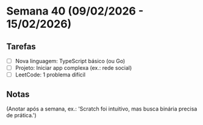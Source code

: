 # Semana 40 (09/02/2026 - 15/02/2026)

## Tarefas
- [ ] Nova linguagem: TypeScript básico (ou Go)
- [ ] Projeto: Iniciar app complexa (ex.: rede social)
- [ ] LeetCode: 1 problema difícil

## Notas
(Anotar após a semana, ex.: 'Scratch foi intuitivo, mas busca binária precisa de prática.')